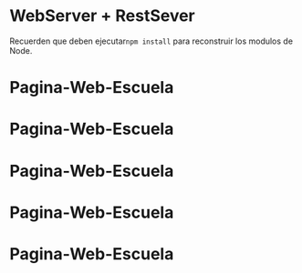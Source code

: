 # WebServer + RestSever

Recuerden que deben ejecutar```npm install``` para reconstruir los modulos de Node.

# Pagina-Web-Escuela
# Pagina-Web-Escuela
# Pagina-Web-Escuela
# Pagina-Web-Escuela
# Pagina-Web-Escuela
